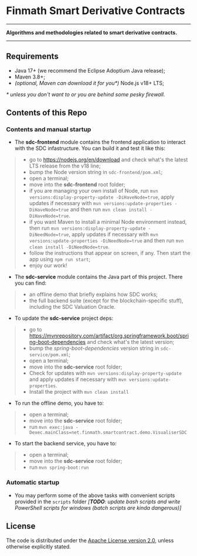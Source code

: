 # Finmath Smart Derivative Contracts

****************************************

**Algorithms and methodologies related to smart derivative contracts.**

****************************************

## Requirements
- Java 17+ (we recommend the Eclipse Adoptium Java release);
- Maven 3.8+;
- _(optional, Maven can download it for you*)_ Node.js v18+ LTS;

_* unless you don't want to or you are behind some pesky firewall._

## Contents of this Repo

### Contents and manual startup

- The **sdc-frontend** module contains the frontend application to interact with the SDC infastructure. You can build it and test it like this:
> - go to https://nodejs.org/en/download and check what's the latest LTS release from the v18 line;
> - bump the Node version string in `sdc-frontend/pom.xml`;
> - open a terminal;
> - move into the **sdc-frontend** root folder;
> - if you are managing your own install of Node, run `mvn versions:display-property-update -DiHaveNode=true`, apply updates if necessary with `mvn versions:update-properties -DiHaveNode=true` and then run `mvn clean install -DiHaveNode=true`.
> - if you want Maven to install a minimal Node environment instead, then run `mvn versions:display-property-update -DiNeedNode=true`, apply updates if necessary with `mvn versions:update-properties -DiNeedNode=true` and then run `mvn clean install -DiNeedNode=true`. 
> - follow the instructions that appear on screen, if any. Then start the app using `npm run start`;
> - enjoy our work!

- The **sdc-service** module contains the Java part of this project. There you can find:
> - an offline demo that briefly explains how SDC works;
> - the full backend suite (except for the blockchain-specific stuff), including the SDC Valuation Oracle.

- To update the **sdc-service** project deps:
> - go to https://mvnrepository.com/artifact/org.springframework.boot/spring-boot-dependencies and check what's the latest version;
> - bump the _spring-boot-dependencies_ version string in `sdc-service/pom.xml`;
> - open a terminal;
> - move into the **sdc-service** root folder;
> - Check for updates with `mvn versions:display-property-update` and apply updates if necessary with `mvn versions:update-properties`.
> - Install the project with `mvn clean install`

- To run the offline demo, you have to:
> - open a terminal;
> - move into the **sdc-service** root folder;
> - run `mvn exec:java -Dexec.mainClass=net.finmath.smartcontract.demo.VisualiserSDC`

- To start the backend service, you have to:
> - open a terminal;
> - move into the **sdc-service** root folder;
> - run `mvn spring-boot:run`

### Automatic startup

- You may perform some of the above tasks with convenient scripts provided in the `scripts` folder _[**TODO**: update bash scripts and write PowerShell scripts for windows (batch scripts are kinda dangerous)]_ 

## License

The code is distributed under the [Apache License version 2.0][], unless otherwise explicitly stated.

[Apache License version 2.0]: http://www.apache.org/licenses/LICENSE-2.0.html


